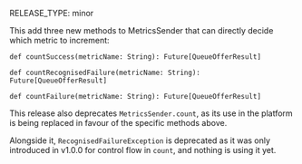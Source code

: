 RELEASE_TYPE: minor

This add three new methods to MetricsSender that can directly decide which
metric to increment:

```
def countSuccess(metricName: String): Future[QueueOfferResult]

def countRecognisedFailure(metricName: String): Future[QueueOfferResult]

def countFailure(metricName: String): Future[QueueOfferResult]
```

This release also deprecates `MetricsSender.count`, as its use in the platform
is being replaced in favour of the specific methods above.

Alongside it, `RecognisedFailureException` is deprecated as it was only
introduced in v1.0.0 for control flow in `count`, and nothing is using it yet.
